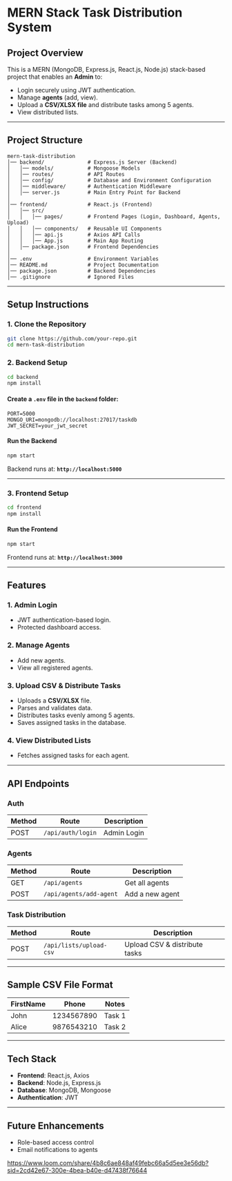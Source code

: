 # **MERN Stack Task Distribution System**

## **Project Overview**
This is a MERN (MongoDB, Express.js, React.js, Node.js) stack-based project that enables an **Admin** to:
- Login securely using JWT authentication.
- Manage **agents** (add, view).
- Upload a **CSV/XLSX file** and distribute tasks among 5 agents.
- View distributed lists.

---

## **Project Structure**

```
mern-task-distribution
│── backend/              # Express.js Server (Backend)
│   │── models/           # Mongoose Models
│   │── routes/           # API Routes
│   │── config/           # Database and Environment Configuration
│   │── middleware/       # Authentication Middleware
│   │── server.js         # Main Entry Point for Backend
│
│── frontend/             # React.js (Frontend)
│   │── src/
│   │   │── pages/        # Frontend Pages (Login, Dashboard, Agents, Upload)
│   │   │── components/   # Reusable UI Components
│   │   │── api.js        # Axios API Calls
│   │   │── App.js        # Main App Routing
│   │── package.json      # Frontend Dependencies
│
│── .env                  # Environment Variables
│── README.md             # Project Documentation
│── package.json          # Backend Dependencies
│── .gitignore            # Ignored Files
```

---

## **Setup Instructions**

### **1. Clone the Repository**
```sh
git clone https://github.com/your-repo.git
cd mern-task-distribution
```

### **2. Backend Setup**
```sh
cd backend
npm install
```

#### **Create a `.env` file in the `backend` folder:**
```env
PORT=5000
MONGO_URI=mongodb://localhost:27017/taskdb
JWT_SECRET=your_jwt_secret
```

#### **Run the Backend**
```sh
npm start
```
Backend runs at: **`http://localhost:5000`**

---

### **3. Frontend Setup**
```sh
cd frontend
npm install
```

#### **Run the Frontend**
```sh
npm start
```
Frontend runs at: **`http://localhost:3000`**

---

## **Features**

### **1. Admin Login**
- JWT authentication-based login.
- Protected dashboard access.

### **2. Manage Agents**
- Add new agents.
- View all registered agents.

### **3. Upload CSV & Distribute Tasks**
- Uploads a **CSV/XLSX** file.
- Parses and validates data.
- Distributes tasks evenly among 5 agents.
- Saves assigned tasks in the database.

### **4. View Distributed Lists**
- Fetches assigned tasks for each agent.

---

## **API Endpoints**

### **Auth**
| Method | Route         | Description          |
|--------|--------------|----------------------|
| POST   | `/api/auth/login` | Admin Login |

### **Agents**
| Method | Route         | Description         |
|--------|--------------|---------------------|
| GET    | `/api/agents` | Get all agents     |
| POST   | `/api/agents/add-agent` | Add a new agent |

### **Task Distribution**
| Method | Route           | Description            |
|--------|----------------|------------------------|
| POST   | `/api/lists/upload-csv` | Upload CSV & distribute tasks |

---

## **Sample CSV File Format**
| FirstName | Phone        | Notes  |
|-----------|-------------|--------|
| John      | 1234567890  | Task 1 |
| Alice     | 9876543210  | Task 2 |

---

## **Tech Stack**
- **Frontend**: React.js, Axios
- **Backend**: Node.js, Express.js
- **Database**: MongoDB, Mongoose
- **Authentication**: JWT

---

## **Future Enhancements**
- Role-based access control
- Email notifications to agents


https://www.loom.com/share/4b8c6ae848af49febc66a5d5ee3e56db?sid=2cd42e67-300e-4bea-b40e-d47438f76644

